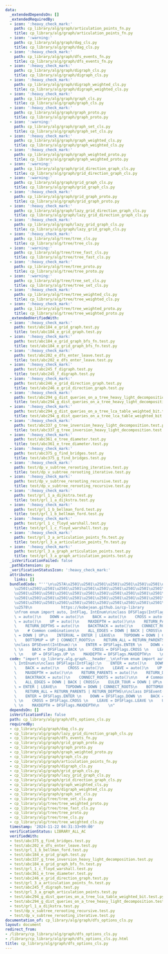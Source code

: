 ```yaml
---
data:
  _extendedDependsOn: []
  _extendedRequiredBy:
  - icon: ':heavy_check_mark:'
    path: cp_library/alg/graph/articulation_points_fn.py
    title: cp_library/alg/graph/articulation_points_fn.py
  - icon: ':warning:'
    path: cp_library/alg/graph/dag_cls.py
    title: cp_library/alg/graph/dag_cls.py
  - icon: ':heavy_check_mark:'
    path: cp_library/alg/graph/dfs_events_fn.py
    title: cp_library/alg/graph/dfs_events_fn.py
  - icon: ':heavy_check_mark:'
    path: cp_library/alg/graph/digraph_cls.py
    title: cp_library/alg/graph/digraph_cls.py
  - icon: ':heavy_check_mark:'
    path: cp_library/alg/graph/digraph_weighted_cls.py
    title: cp_library/alg/graph/digraph_weighted_cls.py
  - icon: ':heavy_check_mark:'
    path: cp_library/alg/graph/graph_cls.py
    title: cp_library/alg/graph/graph_cls.py
  - icon: ':heavy_check_mark:'
    path: cp_library/alg/graph/graph_proto.py
    title: cp_library/alg/graph/graph_proto.py
  - icon: ':warning:'
    path: cp_library/alg/graph/graph_set_cls.py
    title: cp_library/alg/graph/graph_set_cls.py
  - icon: ':heavy_check_mark:'
    path: cp_library/alg/graph/graph_weighted_cls.py
    title: cp_library/alg/graph/graph_weighted_cls.py
  - icon: ':heavy_check_mark:'
    path: cp_library/alg/graph/graph_weighted_proto.py
    title: cp_library/alg/graph/graph_weighted_proto.py
  - icon: ':warning:'
    path: cp_library/alg/graph/grid_direction_graph_cls.py
    title: cp_library/alg/graph/grid_direction_graph_cls.py
  - icon: ':warning:'
    path: cp_library/alg/graph/grid_graph_cls.py
    title: cp_library/alg/graph/grid_graph_cls.py
  - icon: ':heavy_check_mark:'
    path: cp_library/alg/graph/grid_graph_proto.py
    title: cp_library/alg/graph/grid_graph_proto.py
  - icon: ':heavy_check_mark:'
    path: cp_library/alg/graph/lazy_grid_direction_graph_cls.py
    title: cp_library/alg/graph/lazy_grid_direction_graph_cls.py
  - icon: ':heavy_check_mark:'
    path: cp_library/alg/graph/lazy_grid_graph_cls.py
    title: cp_library/alg/graph/lazy_grid_graph_cls.py
  - icon: ':heavy_check_mark:'
    path: cp_library/alg/tree/tree_cls.py
    title: cp_library/alg/tree/tree_cls.py
  - icon: ':warning:'
    path: cp_library/alg/tree/tree_fast_cls.py
    title: cp_library/alg/tree/tree_fast_cls.py
  - icon: ':heavy_check_mark:'
    path: cp_library/alg/tree/tree_proto.py
    title: cp_library/alg/tree/tree_proto.py
  - icon: ':warning:'
    path: cp_library/alg/tree/tree_set_cls.py
    title: cp_library/alg/tree/tree_set_cls.py
  - icon: ':heavy_check_mark:'
    path: cp_library/alg/tree/tree_weighted_cls.py
    title: cp_library/alg/tree/tree_weighted_cls.py
  - icon: ':heavy_check_mark:'
    path: cp_library/alg/tree/tree_weighted_proto.py
    title: cp_library/alg/tree/tree_weighted_proto.py
  _extendedVerifiedWith:
  - icon: ':heavy_check_mark:'
    path: test/abc184_e_grid_graph.test.py
    title: test/abc184_e_grid_graph.test.py
  - icon: ':heavy_check_mark:'
    path: test/abc184_e_grid_graph_bfs_fn.test.py
    title: test/abc184_e_grid_graph_bfs_fn.test.py
  - icon: ':heavy_check_mark:'
    path: test/abc202_e_dfs_enter_leave.test.py
    title: test/abc202_e_dfs_enter_leave.test.py
  - icon: ':heavy_check_mark:'
    path: test/abc245_f_digraph.test.py
    title: test/abc245_f_digraph.test.py
  - icon: ':heavy_check_mark:'
    path: test/abc246_e_grid_direction_graph.test.py
    title: test/abc246_e_grid_direction_graph.test.py
  - icon: ':heavy_check_mark:'
    path: test/abc294_g_dist_queries_on_a_tree_heavy_light_decomposition.test.py
    title: test/abc294_g_dist_queries_on_a_tree_heavy_light_decomposition.test.py
  - icon: ':heavy_check_mark:'
    path: test/abc294_g_dist_queries_on_a_tree_lca_table_weighted_bit.test.py
    title: test/abc294_g_dist_queries_on_a_tree_lca_table_weighted_bit.test.py
  - icon: ':heavy_check_mark:'
    path: test/abc337_g_tree_inversion_heavy_light_decomposition.test.py
    title: test/abc337_g_tree_inversion_heavy_light_decomposition.test.py
  - icon: ':heavy_check_mark:'
    path: test/abc361_e_tree_diameter.test.py
    title: test/abc361_e_tree_diameter.test.py
  - icon: ':heavy_check_mark:'
    path: test/abc375_g_find_bridges.test.py
    title: test/abc375_g_find_bridges.test.py
  - icon: ':heavy_check_mark:'
    path: test/dp_v_subtree_rerooting_iterative.test.py
    title: test/dp_v_subtree_rerooting_iterative.test.py
  - icon: ':heavy_check_mark:'
    path: test/dp_v_subtree_rerooting_recursive.test.py
    title: test/dp_v_subtree_rerooting_recursive.test.py
  - icon: ':heavy_check_mark:'
    path: test/grl_1_a_dijkstra.test.py
    title: test/grl_1_a_dijkstra.test.py
  - icon: ':heavy_check_mark:'
    path: test/grl_1_b_bellman_ford.test.py
    title: test/grl_1_b_bellman_ford.test.py
  - icon: ':heavy_check_mark:'
    path: test/grl_1_c_floyd_warshall.test.py
    title: test/grl_1_c_floyd_warshall.test.py
  - icon: ':heavy_check_mark:'
    path: test/grl_3_a_articulation_points_fn.test.py
    title: test/grl_3_a_articulation_points_fn.test.py
  - icon: ':heavy_check_mark:'
    path: test/grl_3_a_graph_articulation_points.test.py
    title: test/grl_3_a_graph_articulation_points.test.py
  _isVerificationFailed: false
  _pathExtension: py
  _verificationStatusIcon: ':heavy_check_mark:'
  attributes:
    links: []
  bundledCode: "'''\n\u257A\u2501\u2501\u2501\u2501\u2501\u2501\u2501\u2501\u2501\u2501\
    \u2501\u2501\u2501\u2501\u2501\u2501\u2501\u2501\u2501\u2501\u2501\u2501\u2501\
    \u2501\u2501\u2501\u2501\u2501\u2501\u2501\u2501\u2501\u2501\u2501\u2501\u2501\
    \u2501\u2501\u2501\u2501\u2501\u2501\u2501\u2501\u2501\u2501\u2501\u2501\u2501\
    \u2501\u2501\u2501\u2501\u2501\u2501\u2501\u2501\u2501\u2501\u2501\u2501\u2501\
    \u2578\n             https://kobejean.github.io/cp-library               \n'''\n\
    \nfrom enum import auto, IntFlag, IntEnum\n\nclass DFSFlags(IntFlag):\n    ENTER\
    \ = auto()\n    DOWN = auto()\n    BACK = auto()\n    CROSS = auto()\n    LEAVE\
    \ = auto()\n    UP = auto()\n    MAXDEPTH = auto()\n\n    RETURN_PARENTS = auto()\n\
    \    RETURN_DEPTHS = auto()\n    BACKTRACK = auto()\n    CONNECT_ROOTS = auto()\n\
    \n    # Common combinations\n    ALL_EDGES = DOWN | BACK | CROSS\n    EULER_TOUR\
    \ = DOWN | UP\n    INTERVAL = ENTER | LEAVE\n    TOPDOWN = DOWN | CONNECT_ROOTS\n\
    \    BOTTOMUP = UP | CONNECT_ROOTS\n    RETURN_ALL = RETURN_PARENTS | RETURN_DEPTHS\n\
    \nclass DFSEvent(IntEnum):\n    ENTER = DFSFlags.ENTER \n    DOWN = DFSFlags.DOWN\
    \ \n    BACK = DFSFlags.BACK \n    CROSS = DFSFlags.CROSS \n    LEAVE = DFSFlags.LEAVE\
    \ \n    UP = DFSFlags.UP \n    MAXDEPTH = DFSFlags.MAXDEPTH\n    \n"
  code: "import cp_library.alg.graph.__header__\n\nfrom enum import auto, IntFlag,\
    \ IntEnum\n\nclass DFSFlags(IntFlag):\n    ENTER = auto()\n    DOWN = auto()\n\
    \    BACK = auto()\n    CROSS = auto()\n    LEAVE = auto()\n    UP = auto()\n\
    \    MAXDEPTH = auto()\n\n    RETURN_PARENTS = auto()\n    RETURN_DEPTHS = auto()\n\
    \    BACKTRACK = auto()\n    CONNECT_ROOTS = auto()\n\n    # Common combinations\n\
    \    ALL_EDGES = DOWN | BACK | CROSS\n    EULER_TOUR = DOWN | UP\n    INTERVAL\
    \ = ENTER | LEAVE\n    TOPDOWN = DOWN | CONNECT_ROOTS\n    BOTTOMUP = UP | CONNECT_ROOTS\n\
    \    RETURN_ALL = RETURN_PARENTS | RETURN_DEPTHS\n\nclass DFSEvent(IntEnum):\n\
    \    ENTER = DFSFlags.ENTER \n    DOWN = DFSFlags.DOWN \n    BACK = DFSFlags.BACK\
    \ \n    CROSS = DFSFlags.CROSS \n    LEAVE = DFSFlags.LEAVE \n    UP = DFSFlags.UP\
    \ \n    MAXDEPTH = DFSFlags.MAXDEPTH\n    \n"
  dependsOn: []
  isVerificationFile: false
  path: cp_library/alg/graph/dfs_options_cls.py
  requiredBy:
  - cp_library/alg/graph/dag_cls.py
  - cp_library/alg/graph/lazy_grid_direction_graph_cls.py
  - cp_library/alg/graph/dfs_events_fn.py
  - cp_library/alg/graph/grid_graph_proto.py
  - cp_library/alg/graph/graph_proto.py
  - cp_library/alg/graph/graph_weighted_proto.py
  - cp_library/alg/graph/graph_cls.py
  - cp_library/alg/graph/articulation_points_fn.py
  - cp_library/alg/graph/digraph_cls.py
  - cp_library/alg/graph/grid_graph_cls.py
  - cp_library/alg/graph/lazy_grid_graph_cls.py
  - cp_library/alg/graph/grid_direction_graph_cls.py
  - cp_library/alg/graph/graph_weighted_cls.py
  - cp_library/alg/graph/digraph_weighted_cls.py
  - cp_library/alg/graph/graph_set_cls.py
  - cp_library/alg/tree/tree_set_cls.py
  - cp_library/alg/tree/tree_weighted_proto.py
  - cp_library/alg/tree/tree_fast_cls.py
  - cp_library/alg/tree/tree_proto.py
  - cp_library/alg/tree/tree_cls.py
  - cp_library/alg/tree/tree_weighted_cls.py
  timestamp: '2024-11-22 04:31:33+09:00'
  verificationStatus: LIBRARY_ALL_AC
  verifiedWith:
  - test/abc375_g_find_bridges.test.py
  - test/abc202_e_dfs_enter_leave.test.py
  - test/grl_1_b_bellman_ford.test.py
  - test/abc184_e_grid_graph.test.py
  - test/abc337_g_tree_inversion_heavy_light_decomposition.test.py
  - test/abc184_e_grid_graph_bfs_fn.test.py
  - test/grl_1_c_floyd_warshall.test.py
  - test/abc361_e_tree_diameter.test.py
  - test/abc246_e_grid_direction_graph.test.py
  - test/grl_3_a_articulation_points_fn.test.py
  - test/abc245_f_digraph.test.py
  - test/grl_3_a_graph_articulation_points.test.py
  - test/abc294_g_dist_queries_on_a_tree_lca_table_weighted_bit.test.py
  - test/abc294_g_dist_queries_on_a_tree_heavy_light_decomposition.test.py
  - test/grl_1_a_dijkstra.test.py
  - test/dp_v_subtree_rerooting_recursive.test.py
  - test/dp_v_subtree_rerooting_iterative.test.py
documentation_of: cp_library/alg/graph/dfs_options_cls.py
layout: document
redirect_from:
- /library/cp_library/alg/graph/dfs_options_cls.py
- /library/cp_library/alg/graph/dfs_options_cls.py.html
title: cp_library/alg/graph/dfs_options_cls.py
---
```

